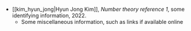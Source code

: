 - [[kim_hyun_jong|Hyun Jong Kim]], *Number theory reference 1*, some identifying information, 2022.
    - Some miscellaneous information, such as links if available online
